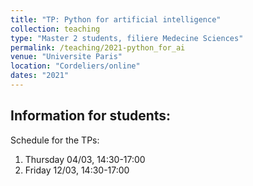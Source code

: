 ```yaml
---
title: "TP: Python for artificial intelligence"
collection: teaching
type: "Master 2 students, filiere Medecine Sciences"
permalink: /teaching/2021-python_for_ai
venue: "Universite Paris"
location: "Cordeliers/online"
dates: "2021"
---
```


## Information for students:

Schedule for the TPs:

1. Thursday 04/03, 14:30-17:00
2. Friday 12/03, 14:30-17:00

